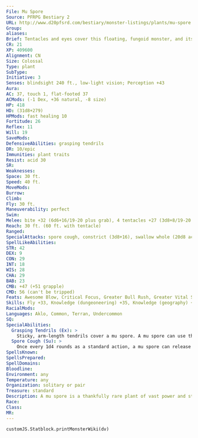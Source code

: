 ```yaml
---
File: Mu Spore
Source: PFRPG Bestiary 2
URL: http://www.d20pfsrd.com/bestiary/monster-listings/plants/mu-spore
Group: 
aliases: 
Brief: Tentacles and eyes cover this floating, fungoid monster, and its vast mouth opens like a toothy cavern.
CR: 21
XP: 409600
Alignment: CN
Size: Colossal
Type: plant
SubType: 
Initiative: 3
Senses: blindsight 240 ft., low-light vision; Perception +43
Aura: 
AC: 37, touch 1, flat-footed 37
ACMods: (-1 Dex, +36 natural, -8 size)
HP: 418
HD: (31d8+279)
HPMods: fast healing 10
Fortitude: 26
Reflex: 11
Will: 19
SaveMods: 
DefensiveAbilities: grasping tendrils
DR: 10/epic
Immunities: plant traits
Resist: acid 30
SR: 
Weaknesses: 
Space: 30 ft.
Speed: 40 ft.
MoveMods: 
Burrow: 
Climb: 
Fly: 30 ft.
Maneuverability: perfect
Swim: 
Melee: bite +32 (6d6+16/19-20 plus grab), 4 tentacles +27 (3d8+8/19-20 plus grab)
Reach: 30 ft. (60 ft. with tentacle)
Ranged: 
SpecialAttacks: spore cough, constrict (3d8+16), swallow whole (20d8 acid, AC 28, 41 hp)
SpellLikeAbilities: 
STR: 42
DEX: 9
CON: 29
INT: 18
WIS: 28
CHA: 29
BAB: 23
CMB: +47 (+51 grapple)
CMD: 56 (can't be tripped)
Feats: Awesome Blow, Critical Focus, Greater Bull Rush, Greater Vital Strike, Improved Bull Rush, Improved Critical (bite), Improved Critical (tentacles), Improved Initiative, Improved Lightning Reflexes, Improved Vital Strike, Lightning Reflexes, Power Attack, Staggering Critical, Vital Strike, Weapon Focus (bite), Weapon Focus (tentacles)
Skills: Fly +33, Knowledge (dungeoneering) +35, Knowledge (geography) +35, Knowledge (nature) +35, Perception +43, Sense Motive +40
RacialMods: 
Languages: Aklo, Common, Terran, Undercommon
SQ: 
SpecialAbilities:
  Grasping Tendrils (Ex): >
    Sticky, arm-length tendrils cover a mu spore. A mu spore can use these tendrils to attempt a grab as an immediate action when an adjacent creature hits it with a melee attack. As it is only using the tendrils (instead of conducting the grapple normally), it takes a -20 penalty to its CMB to make and maintain the grapple (+31 CMB with tendrils). The mu spore does not gain the grappled condition while grappling a creature with its tendrils.
  Spore Cough (Su): >
    Once every 1d4 rounds as a standard action, a mu spore can release a cloud of burrowing spores in a 100- foot cone. The burrowing spores deal 20d8 points of damage to all creatures and wooden structures in the area, or half damage to any creatures that make a DC 34 Reflex save. Plants and plant creatures are immune to this damage. The save DC is Constitution-based.
SpellsKnown: 
SpellsPrepared: 
SpellDomains: 
Bloodline: 
Environment: any
Temperature: any
Organization: solitary or pair
Treasure: standard
Description: A mu spore is a thankfully rare plant of vast power and strange intellect. The smallest of mu spores (such as the one presented here) are never less than a hundred feet long from tentacle tip to tentacle tip, and weigh a minimum of 200,000 pounds. Yet despite their vast bulk, mu spores are capable of flying with an uncommon grace, venting jets of foul-smelling spores to guide their flight through the air.  Mu spores dwell in vast caverns, but sometimes drift up to the surface through immense pits or tunnels-they have no fear of sunlight, but prefer nocturnal habits. Mu spores are more than just ravenous eaters of nations-they possess uncommon intellects, and if peaceful contact can be made, their knowledge can be quite valuable. Even more valuable, to many debased alchemists, are the strange secretions and spores they emit, for these rare materials can be brewed into the strangest of drugs and elixirs.
Race: 
Class: 
MR: 
---
```

```dataviewjs
customJS.Statblock.printMonsterWiki(dv)
```
